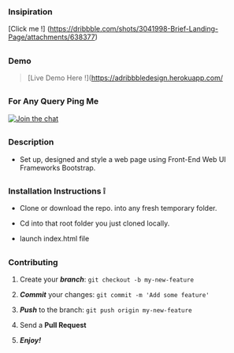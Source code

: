 
### Insipiration 

[Click me !] (https://dribbble.com/shots/3041998-Brief-Landing-Page/attachments/638377)

##

### Demo 

> [Live Demo Here !](https://adribbbledesign.herokuapp.com/

##

### For Any Query Ping Me

[![Join the chat](https://img.shields.io/badge/gitter-join%20chat%20%E2%86%92-brightgreen.svg)](https://gitter.im/divyanshu001)

##

### Description 

* Set up, designed and style a web page using Front-End Web UI Frameworks Bootstrap.

##

### Installation Instructions :grey_exclamation:

* Clone or download the repo. into any fresh temporary folder.

* Cd into that root folder you just cloned locally.

* launch index.html file 

##


### Contributing

1. Create your **_branch_**: `git checkout -b my-new-feature`

2. **_Commit_** your changes: `git commit -m 'Add some feature'`

3. **_Push_** to the branch: `git push origin my-new-feature`

4. Send a **Pull Request**

5. **_Enjoy!_**

##
